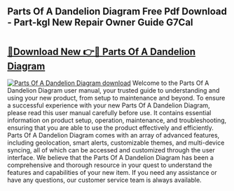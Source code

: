 ## Parts Of A Dandelion Diagram Free Pdf Download - Part-kgI New Repair Owner Guide G7Cal

# <h2><a href="http://dfkyqh.blite.top/?on=Parts+Of+A+Dandelion+Diagram">🔗Download New 👉🔴 Parts Of A Dandelion Diagram</a></h2>

[![Parts Of A Dandelion Diagram download](https://i.imgur.com/lujVjoI.png)](http://dfkyqh.blite.top/?on=Parts+Of+A+Dandelion+Diagram)
Welcome to the Parts Of A Dandelion Diagram user manual, your trusted guide to understanding and using your new product, from setup to maintenance and beyond. To ensure a successful experience with your new Parts Of A Dandelion Diagram, please read this user manual carefully before use. It contains essential information on product setup, operation, maintenance, and troubleshooting, ensuring that you are able to use the product effectively and efficiently. Parts Of A Dandelion Diagram comes with an array of advanced features, including geolocation, smart alerts, customizable themes, and multi-device syncing, all of which can be accessed and customized through the user interface. We believe that the Parts Of A Dandelion Diagram has been a comprehensive and thorough resource in your quest to understand the features and capabilities of your new item. If you need any assistance or have any questions, our customer service team is always available.
